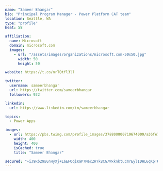 ```yaml
---
name: "Sameer Bhangar"
bio: "Principal Program Manager - Power Platform CAT team"
location: Seattle, WA
type: "profile"
heat: 58

affiliation:
  name: Microsoft
  domain: microsoft.com
  images:
    - url: "/assets/images/organizations/microsoft.com-50x50.jpg"
      width: 50
      height: 50

website: https://t.co/nrTQtfl3ll

twitter:
  username: sameerbhangar
  url: https://twitter.com/sameerbhangar
  followers: 922

linkedin:
  url: https://www.linkedin.com/in/sameerbhangar

topics:
  - Power Apps

images:
  - url: https://pbs.twimg.com/profile_images/378800000719674009/a36fe7ddfab1778b76e5793772e43798_400x400.jpeg
    width: 400
    height: 400
    isCached: true
    title: "Sameer Bhangar"

secured: "+iJ9Rb29BGnHyXj+LaEFOqiKaP7MecZW7kBCG/WxknktucmrEylIDHL6qKpTQ54RrfNmgg3UpUAEJAype+bhAYr/Mj4o+aaHCHZKiM7tQSLRMnJiDxui5RaJrBBe5BTrSwoXAkMK/H64bkMTMLEMyBNbVHuL8ZZHzseNAYcMAm1yLSiePYgyGAfRu5GMdIqUwE+hJ57UZmN3R9xCWTD9/BNEo8uGZ1cf+bkKxM1FqUnSQ2ticmkLpMkG6gebKQ236klik83faWX0w1Ba2DdScZZpp/nccnETtX90a87gqrWXi5Zd1ZRB5N8A9QCNGtScpqqJtmqWYU296uUDZGLV4w3fJPrmA6FYhLa5ac401gkZ1OiKNurrwjTmI1NrTq8Liu9/M3hMZJuy8FwUc0y5Fg==;KsLd5VAN0/6DbERdKVnrOw=="
---
```


